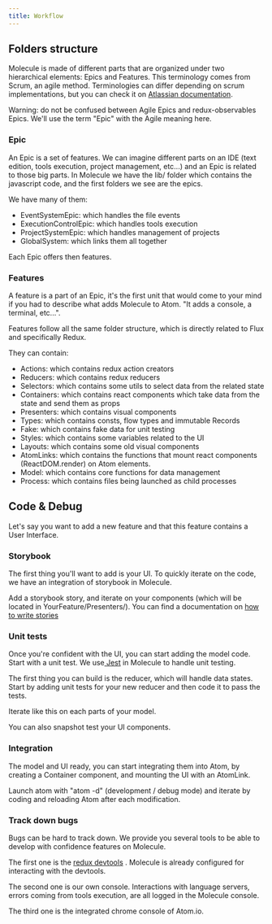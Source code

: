 ```yaml
---
title: Workflow
---
```


## Folders structure

Molecule is made of different parts that are organized under two hierarchical elements: Epics and Features. This terminology comes from Scrum, an agile method. Terminologies can differ depending on scrum implementations, but you can check it on [Atlassian documentation](https://www.atlassian.com/agile/project-management/epics-stories-themes).

Warning: do not be confused between Agile Epics and redux-observables Epics. We'll use the term "Epic" with the Agile meaning here.

### Epic

An Epic is a set of features. We can imagine different parts on an IDE (text edition, tools execution, project management, etc...) and an Epic is related to those big parts. In Molecule we have the lib/ folder which contains the javascript code, and the first folders we see are the epics.

We have many of them:

- EventSystemEpic: which handles the file events
- ExecutionControlEpic: which handles tools execution
- ProjectSystemEpic: which handles management of projects
- GlobalSystem: which links them all together



Each Epic offers then features.

### Features

A feature is a part of an Epic, it's the first unit that would come to your mind if you had to describe what adds Molecule to Atom. "It adds a console, a terminal, etc...".

Features follow all the same folder structure, which is directly related to Flux and specifically Redux.

They can contain:

- Actions: which contains redux action creators
- Reducers: which contains redux reducers
- Selectors: which contains some utils to select data from the related state
- Containers: which contains react components which take data from the state and send them as props
- Presenters: which contains visual components
- Types: which contains consts, flow types and immutable Records
- Fake: which contains fake data for unit testing
- Styles: which contains some variables related to the UI
- Layouts: which contains some old visual components
- AtomLinks: which contains the functions that mount react components (ReactDOM.render) on Atom elements.
- Model: which contains core functions for data management
- Process: which contains files being launched as child processes

## Code & Debug

Let's say you want to add a new feature and that this feature contains a User Interface.

### Storybook

The first thing you'll want to add is your UI. To quickly iterate on the code, we have an integration of storybook in Molecule.

Add a storybook story, and iterate on your components (which will be located in YourFeature/Presenters/). You can find a documentation on [how to write stories](https://storybook.js.org/basics/writing-stories/)

### Unit tests

Once you're confident with the UI, you can start adding the model code. Start with a unit test. We use[ Jest](https://jestjs.io/docs/en/getting-started) in Molecule to handle unit testing.

The first thing you can build is the reducer, which will handle data states. Start by adding unit tests for your new reducer and then code it to pass the tests.

Iterate like this on each parts of your model.

You can also snapshot test your UI components.

### Integration

The model and UI ready, you can start integrating them into Atom, by creating a Container component, and mounting the UI with an AtomLink.

Launch atom with "atom -d" (development / debug mode) and iterate by coding and reloading Atom after each modification.

### Track down bugs

Bugs can be hard to track down. We provide you several tools to be able to develop with confidence features on Molecule.

The first one is the [redux devtools](https://chrome.google.com/webstore/detail/redux-devtools/lmhkpmbekcpmknklioeibfkpmmfibljd?hl=en) . Molecule is already configured for interacting with the devtools.

The second one is our own console. Interactions with language servers, errors coming from tools execution, are all logged in the Molecule console.

The third one is the integrated chrome console of Atom.io.
